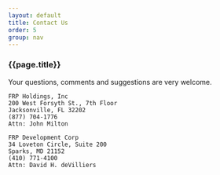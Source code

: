 ```yaml
---
layout: default
title: Contact Us
order: 5
group: nav
---
```


### {{page.title}}

Your questions, comments and suggestions are very welcome.

```
FRP Holdings, Inc
200 West Forsyth St., 7th Floor
Jacksonville, FL 32202
(877) 704-1776
Attn: John Milton
```

```
FRP Development Corp
34 Loveton Circle, Suite 200
Sparks, MD 21152
(410) 771-4100
Attn: David H. deVilliers
```